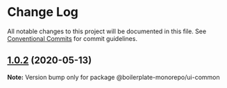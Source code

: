 # Change Log

All notable changes to this project will be documented in this file.
See [Conventional Commits](https://conventionalcommits.org) for commit guidelines.

## [1.0.2](https://github.com/n8io/boilerplate-monorepo/compare/v1.0.1...v1.0.2) (2020-05-13)

**Note:** Version bump only for package @boilerplate-monorepo/ui-common

